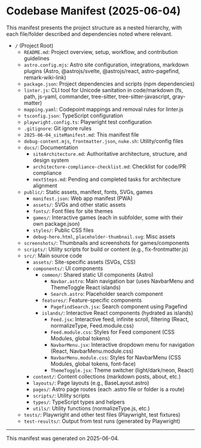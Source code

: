# Codebase Manifest (2025-06-04)

This manifest presents the project structure as a nested hierarchy, with each file/folder described and dependencies noted where relevant.

- `/` (Project Root)
  - `README.md`: Project overview, setup, workflow, and contribution guidelines
  - `astro.config.mjs`: Astro site configuration, integrations, markdown plugins (Astro, @astrojs/svelte, @astrojs/react, astro-pagefind, remark-wiki-link)
  - `package.json`: Project dependencies and scripts (npm dependencies)
  - `linter.js`: CLI tool for Unicode sanitation in code/markdown (fs, path, js-yaml, commander, tree-sitter, tree-sitter-javascript, gray-matter)
  - `mapping.yaml`: Codepoint mappings and removal rules for linter.js
  - `tsconfig.json`: TypeScript configuration
  - `playwright.config.ts`: Playwright test configuration
  - `.gitignore`: Git ignore rules
  - `2025-06-04_siteManifest.md`: This manifest file
  - `debug-content.mjs`, `frontmatter.json`, `nuke.sh`: Utility/config files
  - `docs/`: Documentation
    - `siteArchitecture.md`: Authoritative architecture, structure, and design system
    - `architecture-compliance-checklist.md`: Checklist for code/PR compliance
    - `nextSteps.md`: Pending and completed tasks for architecture alignment
  - `public/`: Static assets, manifest, fonts, SVGs, games
    - `manifest.json`: Web app manifest (PWA)
    - `assets/`: SVGs and other static assets
    - `fonts/`: Font files for site themes
    - `games/`: Interactive games (each in subfolder, some with their own package.json)
    - `styles/`: Public CSS files
    - `debug-hero.html`, `placeholder-thumbnail.svg`: Misc assets
  - `screenshots/`: Thumbnails and screenshots for games/components
  - `scripts/`: Utility scripts for build or content (e.g., fix-frontmatter.js)
  - `src/`: Main source code
    - `assets/`: Site-specific assets (SVGs, CSS)
    - `components/`: UI components
      - `common/`: Shared static UI components (Astro)
        - `Navbar.astro`: Main navigation bar (uses NavbarMenu and ThemeToggle React islands)
        - `Search.astro`: Placeholder search component
      - `features/`: Feature-specific components
        - `PagefindSearch.jsx`: Search component using Pagefind
      - `islands/`: Interactive React components (hydrated as islands)
        - `Feed.jsx`: Interactive feed, infinite scroll, filtering (React, normalizeType, Feed.module.css)
        - `Feed.module.css`: Styles for Feed component (CSS Modules, global tokens)
        - `NavbarMenu.jsx`: Interactive dropdown menu for navigation (React, NavbarMenu.module.css)
        - `NavbarMenu.module.css`: Styles for NavbarMenu (CSS Modules, global tokens, font-face)
        - `ThemeToggle.jsx`: Theme switcher (light/dark/neon, React)
    - `content/`: Content collections (markdown posts, about, etc.)
    - `layouts/`: Page layouts (e.g., BaseLayout.astro)
    - `pages/`: Astro page routes (each .astro file or folder is a route)
    - `scripts/`: Utility scripts
    - `types/`: TypeScript types and helpers
    - `utils/`: Utility functions (normalizeType.js, etc.)
  - `tests/`: Playwright and other test files (Playwright, test fixtures)
  - `test-results/`: Output from test runs (generated by Playwright)

---

This manifest was generated on 2025-06-04.
